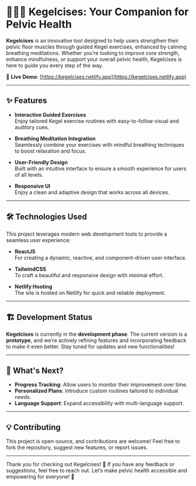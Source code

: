# 🚀🧘‍♂️ Kegelcises: Your Companion for Pelvic Health

**Kegelcises** is an innovative tool designed to help users strengthen their pelvic floor muscles through guided Kegel exercises, enhanced by calming breathing meditations. Whether you’re looking to improve core strength, enhance mindfulness, or support your overall pelvic health, Kegelcises is here to guide you every step of the way.  

🌟 **Live Demo**: [https://kegelcises.netlify.app](https://kegelcises.netlify.app)

---

## ✨ Features

- **Interactive Guided Exercises**  
  Enjoy tailored Kegel exercise routines with easy-to-follow visual and auditory cues.  

- **Breathing Meditation Integration**  
  Seamlessly combine your exercises with mindful breathing techniques to boost relaxation and focus.

- **User-Friendly Design**  
  Built with an intuitive interface to ensure a smooth experience for users of all levels.

- **Responsive UI**  
  Enjoy a clean and adaptive design that works across all devices.

---

## 🛠️ Technologies Used

This project leverages modern web development tools to provide a seamless user experience:  

- **ReactJS**  
  For creating a dynamic, reactive, and component-driven user interface.  

- **TailwindCSS**  
  To craft a beautiful and responsive design with minimal effort.  

- **Netlify Hosting**  
  The site is hosted on Netlify for quick and reliable deployment.  

---

## 🏗️ Development Status  

**Kegelcises** is currently in the **development phase**. The current version is a **prototype**, and we’re actively refining features and incorporating feedback to make it even better. Stay tuned for updates and new functionalities!

---

## 🚧 What's Next?

- **Progress Tracking**: Allow users to monitor their improvement over time.
- **Personalized Plans**: Introduce custom routines tailored to individual needs.
- **Language Support**: Expand accessibility with multi-language support.

---

## 💡 Contributing

This project is open-source, and contributions are welcome! Feel free to fork the repository, suggest new features, or report issues.  

---

Thank you for checking out Kegelcises! 🙏 If you have any feedback or suggestions, feel free to reach out. Let’s make pelvic health accessible and empowering for everyone! 🌈
